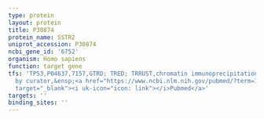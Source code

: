 ```yaml
---
type: protein
layout: protein
title: P30874
protein_name: SSTR2
uniprot_accession: P30874
ncbi_gene_id: '6752'
organism: Homo sapiens
function: target gene
tfs: 'TP53,P04637,7157,GTRD; TRED; TRRUST,chromatin immunoprecipitation assay; inferred
  by curator,&ensp;<a href="https://www.ncbi.nlm.nih.gov/pubmed/?term=14695784%5Buid%5D"
  target="_blank"><i uk-icon="icon: link"></i>Pubmed</a>'
targets: ''
binding_sites: ''
---
```

